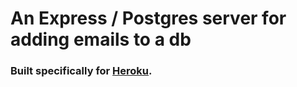 # An Express / Postgres server for adding emails to a db

### Built specifically for [Heroku](https://heroku.com).
